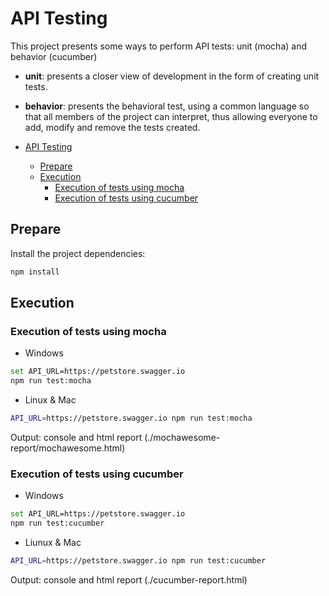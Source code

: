 # API Testing

This project presents some ways to perform API tests: unit (mocha) and behavior (cucumber)

- **unit**: presents a closer view of development in the form of creating unit tests.
- **behavior**: presents the behavioral test, using a common language so that all members of the project can interpret, thus allowing everyone to add, modify and remove the tests created.

- [API Testing](#api-testing)
  - [Prepare](#prepare)
  - [Execution](#execution)
    - [Execution of tests using mocha](#execution-of-tests-using-mocha)
    - [Execution of tests using cucumber](#execution-of-tests-using-cucumber)


## Prepare

Install the project dependencies:

```sh
npm install
```

## Execution

### Execution of tests using mocha
  
- Windows

```sh
set API_URL=https://petstore.swagger.io
npm run test:mocha
```

- Linux & Mac
  
```sh
API_URL=https://petstore.swagger.io npm run test:mocha
```

Output: console and html report (./mochawesome-report/mochawesome.html)

### Execution of tests using cucumber

- Windows

```sh
set API_URL=https://petstore.swagger.io 
npm run test:cucumber
```

- Liunux & Mac

```sh
API_URL=https://petstore.swagger.io npm run test:cucumber
```

Output: console and html report (./cucumber-report.html)